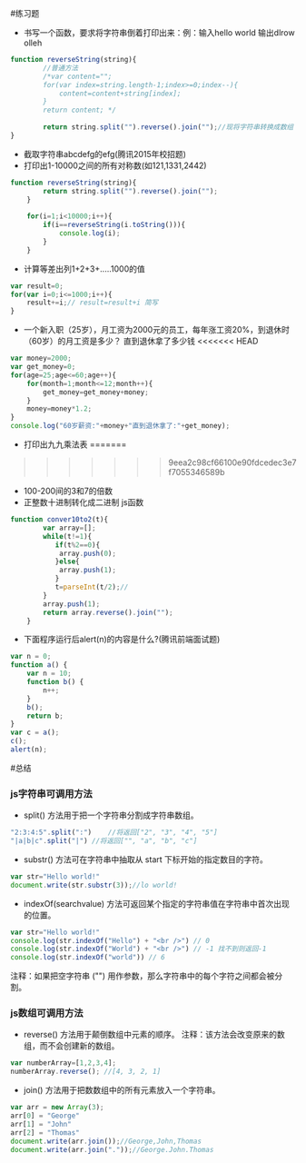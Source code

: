 #练习题

* 书写一个函数，要求将字符串倒着打印出来：例：输入hello world 输出dlrow olleh
```javascript
function reverseString(string){
    	//普通方法
		/*var content="";  
		for(var index=string.length-1;index>=0;index--){
			content=content+string[index];
		}
		return content;	*/
		
		return string.split("").reverse().join("");//现将字符串转换成数组 再进行反转 再将数组通过空字符串拼接
}
```
* 截取字符串abcdefg的efg(腾讯2015年校招题)
* 打印出1-10000之间的所有对称数(如121,1331,2442)
```javascript
function reverseString(string){
		return string.split("").reverse().join("");
	}
	
	for(i=1;i<10000;i++){
		if(i==reverseString(i.toString())){
			console.log(i);
		}
	}
```
* 计算等差出列1+2+3+.....1000的值

```javascript
var result=0;
for(var i=0;i<=1000;i++){
	result+=i;// result=result+i 简写
}
```
* 一个新入职（25岁），月工资为2000元的员工，每年涨工资20%，到退休时（60岁）的月工资是多少？ 直到退休拿了多少钱
<<<<<<< HEAD

```javascript
var money=2000;
var get_money=0;
for(age=25;age<=60;age++){
	for(month=1;month<=12;month++){
		get_money=get_money+money;
	}
	money=money*1.2;
}
console.log("60岁薪资:"+money+"直到退休拿了:"+get_money);
```

* 打印出九九乘法表
=======
>>>>>>> 9eea2c98cf66100e90fdcedec3e7f7055346589b
* 100-200间的3和7的倍数
* 正整数十进制转化成二进制 js函数
```javascript
function conver10to2(t){
		var array=[];
		while(t!=1){
		   if(t%2==0){
			array.push(0);
		   }else{
			array.push(1);
		   }
		   t=parseInt(t/2);//
		}
		array.push(1);
		return array.reverse().join("");
	}
```
* 下面程序运行后alert(n)的内容是什么?(腾讯前端面试题)
```javascript
var n = 0;
function a() {
    var n = 10;
    function b() {
        n++;
    }
    b();
    return b;
}
var c = a();
c();
alert(n);
```

#总结

### js字符串可调用方法
* split()  方法用于把一个字符串分割成字符串数组。

```javascript
"2:3:4:5".split(":")    //将返回["2", "3", "4", "5"]
"|a|b|c".split("|")	//将返回["", "a", "b", "c"]
```
* substr() 方法可在字符串中抽取从 start 下标开始的指定数目的字符。

```javascript
var str="Hello world!"
document.write(str.substr(3));//lo world!
```

* indexOf(searchvalue) 方法可返回某个指定的字符串值在字符串中首次出现的位置。

```javascript
var str="Hello world!"
console.log(str.indexOf("Hello") + "<br />") // 0
console.log(str.indexOf("World") + "<br />") // -1 找不到则返回-1
console.log(str.indexOf("world")) // 6
```
注释：如果把空字符串 ("") 用作参数，那么字符串中的每个字符之间都会被分割。

### js数组可调用方法
* reverse() 方法用于颠倒数组中元素的顺序。
注释：该方法会改变原来的数组，而不会创建新的数组。

```javascript
var numberArray=[1,2,3,4];
numberArray.reverse(); //[4, 3, 2, 1]
```
* join()  方法用于把数数组中的所有元素放入一个字符串。

```javascript
var arr = new Array(3);
arr[0] = "George"
arr[1] = "John"
arr[2] = "Thomas"
document.write(arr.join());//George,John,Thomas
document.write(arr.join("."));//George.John.Thomas
```
